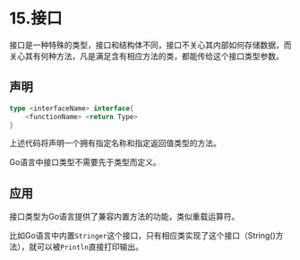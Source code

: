 # 15.接口

接口是一种特殊的类型，接口和结构体不同，接口不关心其内部如何存储数据，而关心其有何种方法，凡是满足含有相应方法的类，都能传给这个接口类型参数。  

## 声明

```go
type <interfaceName> interface{
    <functionName> <return Type>
}
```

上述代码将声明一个拥有指定名称和指定返回值类型的方法。  

Go语言中接口类型不需要先于类型而定义。  

## 应用

接口类型为Go语言提供了兼容内置方法的功能，类似重载运算符。  

比如Go语言中内置`Stringer`这个接口，只有相应类实现了这个接口（String()方法），就可以被`Println`直接打印输出。  